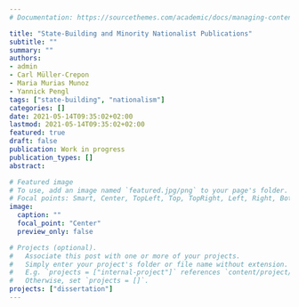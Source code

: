 ```yaml
---
# Documentation: https://sourcethemes.com/academic/docs/managing-content/

title: "State-Building and Minority Nationalist Publications"
subtitle: ""
summary: ""
authors: 
- admin
- Carl Müller-Crepon
- Maria Murias Munoz
- Yannick Pengl
tags: ["state-building", "nationalism"]
categories: []
date: 2021-05-14T09:35:02+02:00
lastmod: 2021-05-14T09:35:02+02:00
featured: true
draft: false
publication: Work in progress
publication_types: []
abstract: 

# Featured image
# To use, add an image named `featured.jpg/png` to your page's folder.
# Focal points: Smart, Center, TopLeft, Top, TopRight, Left, Right, BottomLeft, Bottom, BottomRight.
image:
  caption: ""
  focal_point: "Center"
  preview_only: false

# Projects (optional).
#   Associate this post with one or more of your projects.
#   Simply enter your project's folder or file name without extension.
#   E.g. `projects = ["internal-project"]` references `content/project/deep-learning/index.md`.
#   Otherwise, set `projects = []`.
projects: ["dissertation"]
---
```


